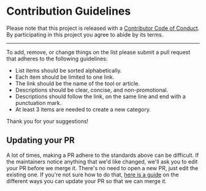 # Contribution Guidelines

Please note that this project is released with a
[Contributor Code of Conduct](code-of-conduct.md). By participating in this
project you agree to abide by its terms.

---

To add, remove, or change things on the list please submit a pull request that adheres to the following guidelines:

* List items should be sorted alphabetically.
* Each item should be limited to one link.
* The link should be the name of the tool or article.
* Descriptions should be clear, concise, and non-promotional.
* Descriptions should follow the link, on the same line and end with a punctuation mark.
* At least 3 items are needed to create a new category.

Thank you for your suggestions!

## Updating your PR

A lot of times, making a PR adhere to the standards above can be difficult.
If the maintainers notice anything that we'd like changed, we'll ask you to
edit your PR before we merge it. There's no need to open a new PR, just edit
the existing one. If you're not sure how to do that,
[here is a guide](https://github.com/RichardLitt/docs/blob/master/amending-a-commit-guide.md)
on the different ways you can update your PR so that we can merge it.
